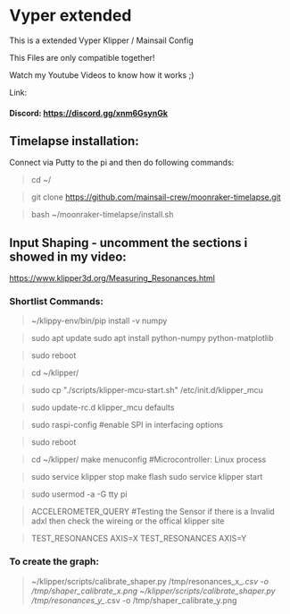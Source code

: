 # Vyper extended
This is a extended Vyper Klipper / Mainsail Config

This Files are only compatible together!

Watch my Youtube Videos to know how it works ;)

Link:


#### Discord: https://discord.gg/xnm6GsynGk


## Timelapse installation:

Connect via Putty to the pi and then do following commands:

>cd ~/

>git clone https://github.com/mainsail-crew/moonraker-timelapse.git

>bash ~/moonraker-timelapse/install.sh


## Input Shaping - uncomment the sections i showed in my video:

https://www.klipper3d.org/Measuring_Resonances.html



### Shortlist Commands:

>~/klippy-env/bin/pip install -v numpy

>sudo apt update
>sudo apt install python-numpy python-matplotlib

>sudo reboot

>cd ~/klipper/

>sudo cp "./scripts/klipper-mcu-start.sh" /etc/init.d/klipper_mcu

>sudo update-rc.d klipper_mcu defaults

>sudo raspi-config            #enable SPI in interfacing options

>sudo reboot

>cd ~/klipper/
>make menuconfig              #Microcontroller: Linux process

>sudo service klipper stop
>make flash
>sudo service klipper start

>sudo usermod -a -G tty pi

>ACCELEROMETER_QUERY          #Testing the Sensor if there is a Invalid adxl then check the wireing or the offical klipper site

>TEST_RESONANCES AXIS=X
>TEST_RESONANCES AXIS=Y

### To create the graph:

>~/klipper/scripts/calibrate_shaper.py /tmp/resonances_x_*.csv -o /tmp/shaper_calibrate_x.png
>~/klipper/scripts/calibrate_shaper.py /tmp/resonances_y_*.csv -o /tmp/shaper_calibrate_y.png
